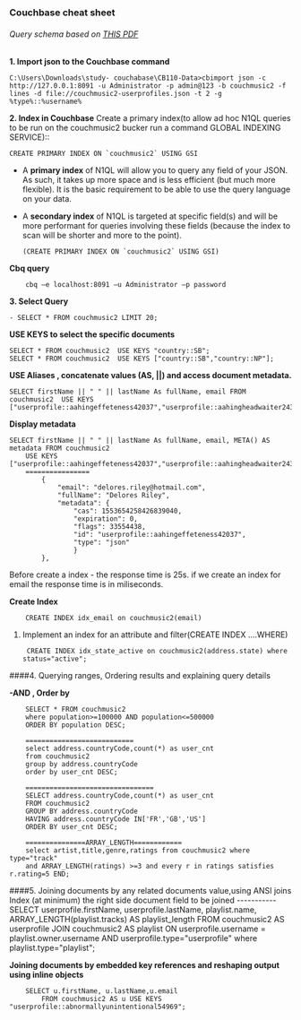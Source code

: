 ### Couchbase cheat sheet ###
###### Query schema based on [THIS PDF](https://github.com/Sudarshan-Neupane/npm_angular_tuts_commands/blob/master/images/couchmusic2-data-model.pdf)


 __1. Import json to the Couchbase command__ 
 
    C:\Users\Downloads\study- couchabase\CB110-Data>cbimport json -c http://127.0.0.1:8091 -u Administrator -p admin@123 -b couchmusic2 -f lines -d file://couchmusic2-userprofiles.json -t 2 -g %type%::%username%


__2.	Index in Couchbase__
Create a primary index(to allow ad hoc N1QL queries to be run on the couchmusic2 bucker run a command GLOBAL INDEXING SERVICE):: 
    
    CREATE PRIMARY INDEX ON `couchmusic2` USING GSI
* A __primary index__ of N1QL will allow you to query any field of your JSON. As such, it takes up more space and is less efficient (but much more flexible). It is the basic requirement to be able to use the query language on your data.
* A __secondary index__ of N1QL is targeted at specific field(s) and will be more performant for queries involving these fields (because the index to scan will be shorter and more to the point).
      
      (CREATE PRIMARY INDEX ON `couchmusic2` USING GSI)
      
**Cbq query**
 
        cbq –e localhost:8091 –u Administrator –p password
        
__3. Select Query__
	
	- SELECT * FROM couchmusic2 LIMIT 20;
**USE KEYS to select the specific documents**

    SELECT * FROM couchmusic2  USE KEYS "country::SB";
    SELECT * FROM couchmusic2  USE KEYS ["country::SB","country::NP"];

**USE Aliases , concatenate values (AS,  ||) and access document metadata.** 

    SELECT firstName || " " || lastName As fullName, email FROM couchmusic2  USE KEYS 
    ["userprofile::aahingeffeteness42037","userprofile::aahingheadwaiter24314"];
	
   __Display metadata__
   
    SELECT firstName || " " || lastName As fullName, email, META() AS metadata FROM couchmusic2  
        USE KEYS ["userprofile::aahingeffeteness42037","userprofile::aahingheadwaiter24314"];
        ================
            {
	            "email": "delores.riley@hotmail.com",
                "fullName": "Delores Riley",
   	            "metadata": {
   	                "cas": 1553654258426839040,
                    "expiration": 0,
   	                "flags": 33554438,
   	                "id": "userprofile::aahingeffeteness42037",
                    "type": "json"
    	            }
            },

Before create a index - the response time is 25s. if we create an index for email the response time is in miliseconds.

**Create Index** 

        CREATE INDEX idx_email on couchmusic2(email)
1. Implement an index for an attribute and filter(CREATE INDEX ....WHERE)

        CREATE INDEX idx_state_active on couchmusic2(address.state) where status="active";
 
        
####4. Querying ranges, Ordering results and explaining query details

**-AND , Order by**

        SELECT * FROM couchmusic2  
        where population>=100000 AND population<=500000 
        ORDER BY population DESC;
        
        ===========================
        select address.countryCode,count(*) as user_cnt 
        from couchmusic2
        group by address.countryCode
        order by user_cnt DESC;
        
        ================================
        SELECT address.countryCode,count(*) as user_cnt 
        FROM couchmusic2
        GROUP BY address.countryCode
        HAVING address.countryCode IN['FR','GB','US']
        ORDER BY user_cnt DESC;
        
        ===============ARRAY_LENGTH============
        select artist,title,genre,ratings from couchmusic2 where type="track" 
        and ARRAY_LENGTH(ratings) >=3 and every r in ratings satisfies r.rating=5 END;
     
####5. Joining documents by any related documents value,using ANSI joins
     Index (at minimum) the right side document field to be joined
     -----------
     SELECT userprofile.firstName, userprofile.lastName, playlist.name,
           ARRAY_LENGTH(playlist.tracks) AS playlist_length
     FROM couchmusic2 AS userprofile
     JOIN couchmusic2 AS playlist
        ON userprofile.username = playlist.owner.username
        AND userprofile.type="userprofile" where playlist.type="playlist";
        
**Joining documents by embedded key references and reshaping output using inline objects**
        
        SELECT u.firstName, u.lastName,u.email 
            FROM couchmusic2 AS u USE KEYS "userprofile::abnormallyunintentional54969";
